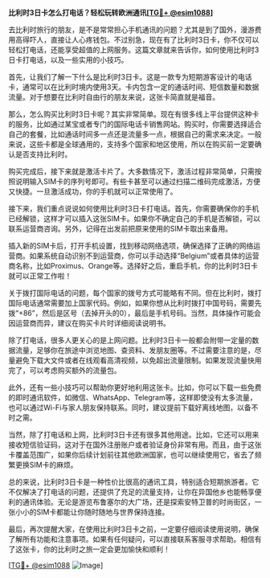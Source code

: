 **比利时3日卡怎么打电话？轻松玩转欧洲通讯[[TG💪+ @esim1088](https://t.me/s/esim1088)]**

去比利时旅行的朋友，是不是常常担心手机通讯的问题？尤其是到了国外，漫游费用高得吓人，直接让人心疼钱包。不过别急，现在有了比利时3日卡，你不仅可以轻松打电话，还能享受超值的上网服务。这篇文章就来告诉你，如何使用比利时3日卡打电话，以及一些实用的小技巧。

首先，让我们了解一下什么是比利时3日卡。这是一款专为短期游客设计的电话卡，通常可以在比利时境内使用3天。卡内包含一定的通话时间、短信数量和数据流量。对于想要在比利时自由行的朋友来说，这张卡简直就是福音。

那么，怎么购买比利时3日卡呢？其实非常简单。现在有很多线上平台提供这种卡的服务，比如通过某宝或者专门的国际电话卡销售网站。购买时，你需要选择适合自己的套餐，比如通话时间多一点还是流量多一点，根据自己的需求来决定。一般来说，这些卡都是全球通用的，支持多个国家和地区使用，所以在购买前一定要确认是否支持比利时。

购买完成后，接下来就是激活卡片了。大多数情况下，激活过程非常简单，只需按照说明输入SIM卡的序列号即可。有些卡甚至可以通过扫描二维码完成激活，方便又快捷。一旦激活成功，你的手机就可以正常使用了。

接下来，我们重点说说如何使用比利时3日卡打电话。首先，你需要确保你的手机已经解锁，这样才可以插入这张SIM卡。如果你不确定自己的手机是否解锁，可以联系运营商咨询。另外，记得在出发前把原来使用的SIM卡取出来备用。

插入新的SIM卡后，打开手机设置，找到移动网络选项，确保选择了正确的网络运营商。如果系统自动识别不到运营商，你可以手动选择“Belgium”或者具体的运营商名称，比如Proximus、Orange等。选择好之后，重启手机，你的比利时3日卡就可以正常工作啦！

关于拨打国际电话的问题，每个国家的拨号方式可能略有不同。但在比利时，拨打国际电话通常需要加上国家代码。例如，如果你想从比利时拨打中国号码，需要先拨“+86”，然后是区号（去掉开头的0），最后是手机号码。当然，具体操作可能会因运营商而异，建议在购买卡片时详细阅读说明书。

除了打电话，很多人更关心的是上网问题。比利时3日卡一般都会附带一定量的数据流量，足够你在旅途中浏览地图、查资料、发朋友圈等。不过需要注意的是，尽量避免下载大文件或者在线观看高清视频，以免超出流量限制。如果发现流量快用完了，可以考虑购买额外的流量包。

此外，还有一些小技巧可以帮助你更好地利用这张卡。比如，你可以下载一些免费的即时通讯软件，如微信、WhatsApp、Telegram等，这样即使没有太多流量，也可以通过Wi-Fi与家人朋友保持联系。同时，建议提前下载好离线地图，以备不时之需。

当然，除了打电话和上网，比利时3日卡还有很多其他用途。比如，它还可以用来接收短信验证码，这对于在国外注册账户或者验证身份非常有用。而且，由于这张卡覆盖范围广，如果你后续计划前往其他欧洲国家，也可以继续使用它，省去了频繁更换SIM卡的麻烦。

总的来说，比利时3日卡是一种性价比很高的通讯工具，特别适合短期旅游者。它不仅解决了打电话的问题，还提供了充足的流量支持，让你在异国他乡也能畅享便利的通讯体验。无论是游览布鲁塞尔的大广场，还是探索安特卫普的时尚街区，一张小小的SIM卡都能让你随时随地与世界保持连接。

最后，再次提醒大家，在使用比利时3日卡之前，一定要仔细阅读使用说明，确保了解所有功能和注意事项。如果有任何疑问，可以直接联系客服寻求帮助。相信有了这张卡，你的比利时之旅一定会更加愉快和顺利！

[[TG💪+ @esim1088](https://t.me/s/esim1088) ![Image](https://i.postimg.cc/4NQfJmqS/Snipaste-2025-05-13-00-14-12.png)]